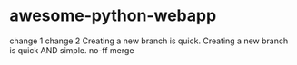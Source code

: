 # awesome-python-webapp
change 1
change 2
Creating a new branch is quick.
Creating a new branch is quick AND simple.
no-ff merge
